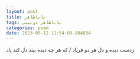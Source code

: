 ```yaml
---
layout: post
title: باباطاهر
tags: باباطاهر دوبیتی
categories: poem
date: 2023-05-12 11:54:09.884834
---
```


زدست دیده و دل هر دو فریاد / که هر چه دیده بیند دل کند یاد